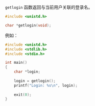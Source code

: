 `getlogin` 函数返回与当前用户关联的登录名。

```c
#include <unistd.h>

char *getlogin(void);
```

例如：

```c
#include <unistd.h>
#include <stdlib.h>
#include <stdio.h>

int main()
{
    char *login;
    
    login = getlogin();
    printf("Login: %s\n", login);
    
    exit(0);
}
```

